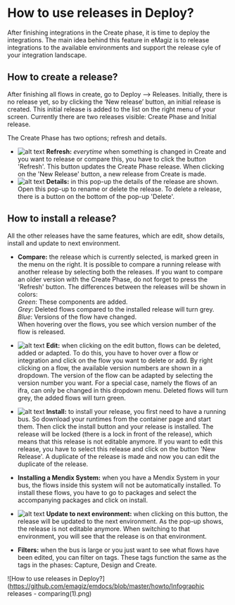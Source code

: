 # How to use releases in Deploy?
After finishing integrations in the Create phase, it is time to deploy the integrations. The main idea behind this feature in eMagiz is to release integrations to the available environments and support the release cyle of your integration landscape. 

## How to create a release?
After finishing all flows in create, go to Deploy --> Releases. Initially, there is no release yet, so by clicking the ‘New release’ button, an initial release is created. This initial release is added to the list on the right menu of your screen. Currently there are two releases visible: Create Phase and Initial release. 

The Create Phase has two options; refresh and details.
- ![alt text](https://github.com/emagiz/emdocs/blob/master/howto/Refresh.JPG) **Refresh:** <i>everytime</i> when something is changed in Create and you want to release or compare this, you have to click the button 'Refresh'. This button updates the Create Phase release. When clicking on the 'New Release' button, a new release from Create is made. 
- ![alt text](https://github.com/emagiz/emdocs/blob/master/howto/Details.JPG) **Details:**  in this pop-up the details of the release are shown. Open this pop-up to rename or delete the release. To delete a release, there is a button on the bottom of the pop-up 'Delete'.

## How to install a release?
All the other releases have the same features, which are edit, show details, install and update to next environment.
- **Compare:** the release which is currently selected, is marked green in the menu on the right. It is possible to compare a running release with another release by selecting both the releases. If you want to compare an older version with the Create Phase, do not forget to press the 'Refresh' button. The differences between the releases will be shown in colors:\
  <i>Green</i>: These components are added. \
  <i>Grey</i>: Deleted flows compared to the installed release will turn grey. \
  <i>Blue</i>: Versions of the flow have changed. \
When hovering over the flows, you see which version number of the flow is released.

- ![alt text](https://github.com/emagiz/emdocs/blob/master/howto/Edit.JPG) **Edit:** when clicking on the edit button, flows can be deleted, added or adapted. To do this, you have to hover over a flow or integration and click on the flow you want to delete or add. By right clicking on a flow, the available version numbers are shown in a dropdown. The version of the flow can be adapted by selecting the version number you want. For a special case, namely the flows of an ifra, can only be changed in this dropdown menu. Deleted flows will turn grey, the added flows will turn green.

- ![alt text](https://github.com/emagiz/emdocs/blob/master/howto/Install.JPG) **Install:** to install your release, you first need to have a running bus. So download your runtimes from the container page and start them. Then click the install button and your release is installed. The release will be locked (there is a lock in front of the release), which means that this release is not editable anymore. If you want to edit this release, you have to select this release and click on the button 'New Release'. A duplicate of the release is made and now you can edit the duplicate of the release.

- **Installing a Mendix System:** when you have a Mendix System in your bus, the flows inside this system will not be automatically installed. To install these flows, you have to go to packages and select the accompanying packages and click on install.
- ![alt text](https://github.com/emagiz/emdocs/blob/master/howto/PromoteToNextEnvironment.JPG) **Update to next environment:** when clicking on this button, the release will be updated to the next environment. As the pop-up shows, the release is not editable anymore. When switching to that environment, you will see that the release is on that environment.

- **Filters:** when the bus is large or you just want to see what flows have been edited, you can filter on tags. These tags function the same as the tags in the phases: Capture, Design and Create.

![How to use releases in Deploy?](https://github.com/emagiz/emdocs/blob/master/howto/Infographic releases - comparing(1).png)

